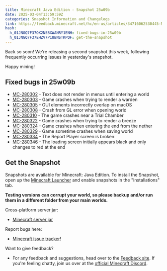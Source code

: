 ```yaml
---
title: Minecraft Java Edition - Snapshot 25w09b
date: 2025-03-04T13:59:59Z
categories: Snapshot Information and Changelogs
link: https://feedback.minecraft.net/hc/en-us/articles/34716062530445-Minecraft-Java-Edition-Snapshot-25w09b
hash:
  h_01JNGQ7F37QX2NSBXWANRY1ENH: fixed-bugs-in-25w09b
  h_01JNGQ7F37EHZV7P18BNSTKPQF: get-the-snapshot
---
```


Back so soon! We're releasing a second snapshot this week, following frequently occurring issues in yesterday's snapshot.

Happy mining!

## Fixed bugs in 25w09b

- [MC-280302](https://bugs.mojang.com/browse/MC-280302) - Text does not render in menus until entering a world
- [MC-280303](https://bugs.mojang.com/browse/MC-280303) - Game crashes when trying to render a warden
- [MC-280305](https://bugs.mojang.com/browse/MC-280305) - GUI elements incorrectly overlap on macOS
- [MC-280308](https://bugs.mojang.com/browse/MC-280308) - Crash from GL error when opening world
- [MC-280310](https://bugs.mojang.com/browse/MC-280310) - The game crashes near a Trial Chamber
- [MC-280322](https://bugs.mojang.com/browse/MC-280322) - Game crashes when trying to render a breeze
- [MC-280324](https://bugs.mojang.com/browse/MC-280324) - Game crashes when entering the end from the nether
- [MC-280329](https://bugs.mojang.com/browse/MC-280329) - Game sometime crashes when saving world
- [MC-280334](https://bugs.mojang.com/browse/MC-280334) - The Report Player screen is broken
- [MC-280346](https://bugs.mojang.com/browse/MC-280346) - The loading screen initially appears black and only changes to red at the end

## Get the Snapshot

Snapshots are available for Minecraft: Java Edition. To install the Snapshot, open up the [Minecraft Launcher](https://www.minecraft.net/content/minecraft-net/language-masters/download) and enable snapshots in the "Installations" tab.

**Testing versions can corrupt your world, so please backup and/or run them in a different folder from your main worlds.**

Cross-platform server jar:

- [Minecraft server jar](https://piston-data.mojang.com/v1/objects/99da672b78a9ff683da6961096e4a6fd6e8db1ca/server.jar)

Report bugs here:

- [Minecraft issue tracker](https://bugs.mojang.com/projects/MC/summary)!

Want to give feedback?

- For any feedback and suggestions, head over to the [Feedback site](https://feedback.minecraft.net/). If you're feeling chatty, join us over at the [official Minecraft Discord](https://discordapp.com/invite/minecraft).
